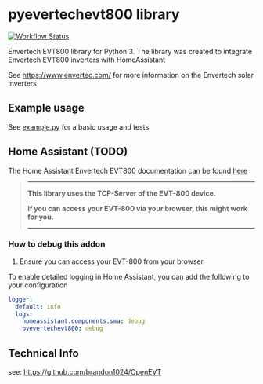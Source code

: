 # pyevertechevt800 library

[![Workflow Status](https://github.com/daniel-bergmann-00/pyevertechevt800/actions/workflows/main.yml/badge.svg?branch=master)](https://github.com/daniel-bergmann-00/pyevertechevt800/actions)

Envertech EVT800 library for Python 3. The library was created
to integrate Envertech EVT800 inverters with HomeAssistant

See <https://www.envertec.com/> for more information on the Envertech solar
inverters

## Example usage

See [example.py](./example.py) for a basic usage and tests

## Home Assistant (TODO)

The Home Assistant Envertech EVT800 documentation can be found
[here](https://www.home-assistant.io/components/TODO)

> ---
>
> **This library uses the TCP-Server of the EVT-800 device.**
> 
> **If you can access your EVT-800 via your browser, this might work for you.**
>
> ---

### How to debug this addon

1. Ensure you can access your EVT-800 from your browser

To enable detailed logging in Home Assistant, you can add the following to your configuration

```yaml
logger:
  default: info
  logs:
    homeassistant.components.sma: debug
    pyevertechevt800: debug
```
## Technical Info

see: https://github.com/brandon1024/OpenEVT
